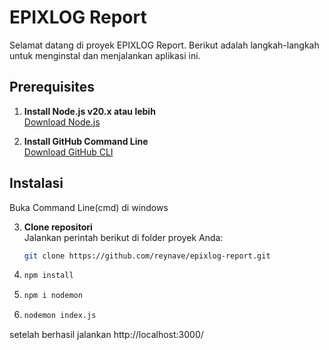 # EPIXLOG Report

Selamat datang di proyek EPIXLOG Report. Berikut adalah langkah-langkah untuk menginstal dan menjalankan aplikasi ini.

## Prerequisites

1. **Install Node.js v20.x atau lebih**  
   [Download Node.js](https://nodejs.org/en)

2. **Install GitHub Command Line**  
   [Download GitHub CLI](https://cli.github.com/)

## Instalasi
Buka Command Line(cmd) di windows 

3. **Clone repositori**  
   Jalankan perintah berikut di folder proyek Anda:
   ```bash
   git clone https://github.com/reynave/epixlog-report.git

4. ```bash 
   npm install

5. ```bash 
   npm i nodemon

6. ```bash 
   nodemon index.js

setelah berhasil jalankan http://localhost:3000/